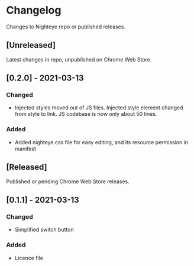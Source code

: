# Changelog
Changes to Nighteye repo or published releases.

## [Unreleased]
Latest changes in repo, unpublished on Chrome Web Store.

## [0.2.0] - 2021-03-13

### Changed

- Injected styles moved out of JS files. Injected style element changed from style to link. JS codebase is now only about 50 lines.

### Added

- Added nighteye.css file for easy editing, and its resource permission in manifest

## [Released]
Published or pending Chrome Web Store releases.

## [0.1.1] - 2021-03-13

### Changed

- Simplified switch button

### Added

- Licence file